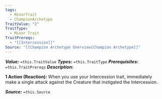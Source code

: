 ```yaml
---
tags:
  - MinorTrait
  - ChampionArchetype
TraitValue: "2"
TraitType:
  - Minor Trait
TraitPrereqs:
  - "[[Intercession]]"
Source: "[[Champion Archetype Overview|Champion Archetype]]"
---
```

***Value:*** `=this.TraitValue`
***Types:*** `=this.TraitType`
***Prerequisites:*** `=this.TraitPrereqs`
***Description:***

**1 Action (Reaction):** When you use your Intercession trait, immediately make a single attack against the Creature that instigated the Intercession.

***Source:*** `=this.Source`